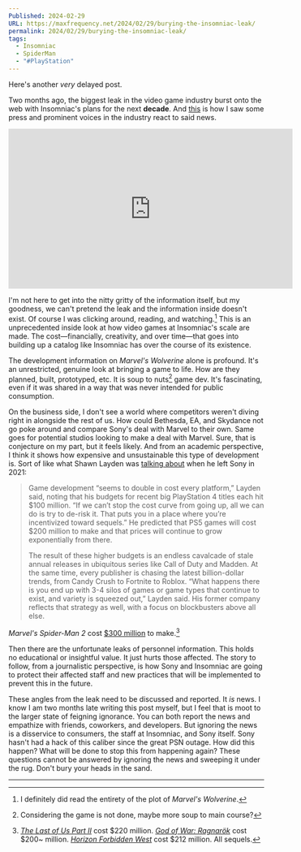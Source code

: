 ```yaml
---
Published: 2024-02-29
URL: https://maxfrequency.net/2024/02/29/burying-the-insomniac-leak/
permalink: 2024/02/29/burying-the-insomniac-leak/
tags:
  - Insomniac
  - SpiderMan
  - "#PlayStation"
---
```

Here's another *very* delayed post.

Two months ago, the biggest leak in the video game industry burst onto the web with Insomniac's plans for the next **decade**. And [this](https://youtube.com/watch?v=Clkec1zH2gY) is how I saw some press and prominent voices in the industry react to said news.

<div class=iframe-container>
<iframe width="560" height="315" src="https://www.youtube-nocookie.com/embed/Clkec1zH2gY?si=bFyAVB6SNEgj3PjB" title="YouTube video player" frameborder="0" allow="accelerometer; autoplay; clipboard-write; encrypted-media; gyroscope; picture-in-picture; web-share" referrerpolicy="strict-origin-when-cross-origin" allowfullscreen></iframe>
</div>

I'm not here to get into the nitty gritty of the information itself, but my goodness, we can't pretend the leak and the information inside doesn't exist. Of course I was clicking around, reading, and watching.[^1] This is an unprecedented inside look at how video games at Insomniac's scale are made. The cost—financially, creativity, and over time—that goes into building up a catalog like Insomniac has over the course of its existence.

The development information on *Marvel's Wolverine* alone is profound. It's an unrestricted, genuine look at bringing a game to life. How are they planned, built, prototyped, etc. It is soup to nuts[^2] game dev. It's fascinating, even if it was shared in a way that was never intended for public consumption.

On the business side, I don't see a world where competitors weren't diving right in alongside the rest of us. How could Bethesda, EA, and Skydance not go poke around and compare Sony's deal with Marvel to their own. Same goes for potential studios looking to make a deal with Marvel. Sure, that is conjecture on my part, but it feels likely. And from an academic perspective, I think it shows how expensive and unsustainable this type of development is. Sort of like what Shawn Layden was [talking about](https://www.bloomberg.com/news/newsletters/2021-09-03/ex-playstation-chief-mulls-future-of-gaming-and-his-new-job) when he left Sony in 2021:

> Game development “seems to double in cost every platform,” Layden said, noting that his budgets for recent big PlayStation 4 titles each hit $100 million. “If we can’t stop the cost curve from going up, all we can do is try to de-risk it. That puts you in a place where you’re incentivized toward sequels.” He predicted that PS5 games will cost $200 million to make and that prices will continue to grow exponentially from there.
>
> The result of these higher budgets is an endless cavalcade of stale annual releases in ubiquitous series like Call of Duty and Madden. At the same time, every publisher is chasing the latest billion-dollar trends, from Candy Crush to Fortnite to Roblox. “What happens there is you end up with 3-4 silos of games or game types that continue to exist, and variety is squeezed out,” Layden said. His former company reflects that strategy as well, with a focus on blockbusters above all else.

*Marvel's Spider-Man 2* cost [$300 million](https://www.forbes.com/sites/paultassi/2023/12/21/a-300-million-spider-man-2-budget-sonys-future-and-aaa-unsustainability/?sh=16c5edb43dc2) to make.[^3]

Then there are the unfortunate leaks of personnel information. This holds no educational or insightful value. It just hurts those affected. The story to follow, from a journalistic perspective, is how Sony and Insomniac are going to protect their affected staff and new practices that will be implemented to prevent this in the future. 

These angles from the leak need to be discussed and reported. It *is* news. I know I am two months late writing this post myself, but I feel that is moot to the larger state of feigning ignorance. You can both report the news and empathize with friends, coworkers, and developers. But ignoring the news is a disservice to consumers, the staff at Insomniac, and Sony itself. Sony hasn't had a hack of this caliber since the great PSN outage. How did this happen? What will be done to stop this from happening again? These questions cannot be answered by ignoring the news and sweeping it under the rug. Don't bury your heads in the sand. 

---
[^1]: I definitely did read the entirety of the plot of *Marvel's Wolverine*. 
[^2]: Considering the game is not done, maybe more soup to main course?
[^3]: [*The Last of Us Part II*](https://maxfrequency.net/2023/06/30/the-last-of-us-part-ii-cost-a-cool-200-million-to-develop/) cost $220 million. [*God of War: Ragnarök*](https://www.theguardian.com/games/2023/apr/24/shuhei-yoshida-playstation-video-games-sony-bafta-fellowship-award) cost $200~ million. [*Horizon Forbidden West*](https://www.ign.com/articles/the-last-of-us-2-and-horizon-forbidden-wests-budgets-revealed-ftc-documents) cost $212 million. All sequels. 